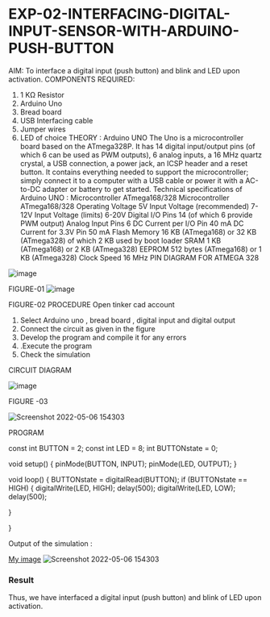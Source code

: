 # EXP-02-INTERFACING-DIGITAL-INPUT-SENSOR-WITH-ARDUINO-PUSH-BUTTON

AIM:  To interface a digital input (push button) and blink and LED upon activation.
COMPONENTS REQUIRED:
1.	1 KΩ Resistor 
2.	Arduino Uno 
3.	Bread board 
4.	USB Interfacing cable 
5.	Jumper wires 
6.	LED of choice 
THEORY :
Arduino UNO
 	  The Uno is a microcontroller board based on the ATmega328P. It has 14 digital input/output pins (of which 6 can be used as PWM outputs), 6 analog inputs, a 16 MHz quartz crystal, a USB connection, a power jack, an ICSP header and a reset button. It contains everything needed to support the microcontroller; simply connect it to a computer with a USB cable or power it with a AC-to-DC adapter or battery to get started.
	Technical specifications of Arduino UNO :
Microcontroller	ATmega168/328
Microcontroller	ATmega168/328
Operating Voltage	5V
Input Voltage (recommended)	7-12V
Input Voltage (limits)	6-20V
Digital I/O Pins	14 (of which 6 provide PWM output)
Analog Input Pins	6
DC Current per I/O Pin	40 mA
DC Current for 3.3V Pin	50 mA
Flash Memory	16 KB (ATmega168) or 32 KB (ATmega328) of which 2 KB used by boot loader
SRAM	1 KB (ATmega168) or 2 KB (ATmega328)
EEPROM	512 bytes (ATmega168) or 1 KB (ATmega328)
Clock Speed	16 MHz
PIN DIAGRAM FOR ATMEGA 328
 
![image](https://user-images.githubusercontent.com/36288975/163530394-115baee4-7ed1-49fe-9cce-d7b625e11e85.png)

FIGURE-01
![image](https://user-images.githubusercontent.com/36288975/163530431-4d390e98-0942-42d8-95b8-f57d348e6ad8.png)



FIGURE-02
PROCEDURE 
 Open tinker cad account 
1.	Select Arduino uno , bread board , digital input and digital output 
2.	Connect the circuit as given in the figure 
3.	Develop the program and compile it for any errors 
4.	 .Execute the program 
5.	Check the simulation 








CIRCUIT DIAGRAM 





![image](https://user-images.githubusercontent.com/36288975/163530437-87a0afbd-b3c9-44ad-b907-5de63486fb9d.png)



FIGURE -03


![Screenshot 2022-05-06 154303](https://user-images.githubusercontent.com/75234790/167116277-b927eed9-467f-40ed-aaec-cf58af66c1b2.png)



PROGRAM 
 
 const int BUTTON = 2;
const int LED = 8;
int BUTTONstate = 0;
  
void setup()
{
  pinMode(BUTTON, INPUT);
  pinMode(LED, OUTPUT);
}

void loop()
{
  BUTTONstate = digitalRead(BUTTON);
  if (BUTTONstate == HIGH)
  {
    digitalWrite(LED, HIGH);
    delay(500);
        digitalWrite(LED, LOW);
    delay(500);

  }   

}    
 
 
 



Output of the simulation :

[My image](username.github.com/repository/img/image.jpg)
![Screenshot 2022-05-06 154303](https://user-images.githubusercontent.com/75234790/167117183-8e46595b-c0e0-49a0-948f-348d53df898e.png)


### Result

Thus, we have interfaced a digital input (push button) and blink of LED upon activation.
